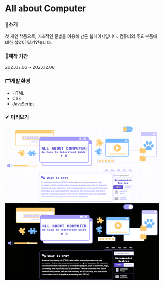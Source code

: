 # All about Computer


### 🔎소개
첫 개인 작품으로, 기초적인 문법을 이용해 만든 웹페이지입니다.
컴퓨터의 주요 부품에 대한 설명이 담겨있습니다.

### 📅제작 기간
2023.12.06 ~ 2023.12.08

### 🗂개발 환경
- HTML
- CSS
- JavaScript

### ✔ 미리보기
![preview](./images/preview.png)
![preview](./images/preview2.png)

